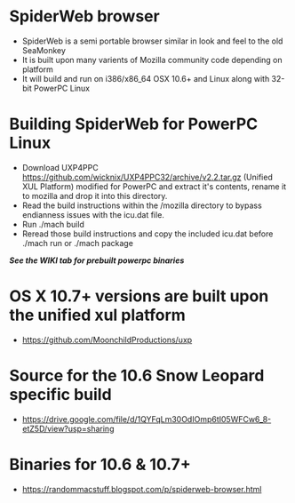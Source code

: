 # SpiderWeb browser 
* SpiderWeb is a semi portable browser similar in look and feel to the old SeaMonkey
* It is built upon many varients of Mozilla community code depending on platform
* It will build and run on i386/x86_64 OSX 10.6+ and Linux along with 32-bit PowerPC Linux

# Building SpiderWeb for PowerPC Linux
* Download UXP4PPC https://github.com/wicknix/UXP4PPC32/archive/v2.2.tar.gz (Unified XUL Platform) modified for PowerPC and extract 
  it's contents, rename it to mozilla and drop it into this directory.
* Read the build instructions within the /mozilla directory to bypass endianness issues with the icu.dat file.
* Run ./mach build
* Reread those build instructions and copy the included icu.dat before ./mach run or ./mach package

***See the WIKI tab for prebuilt powerpc binaries***

# OS X 10.7+ versions are built upon the unified xul platform
* https://github.com/MoonchildProductions/uxp


# Source for the 10.6 Snow Leopard specific build
* https://drive.google.com/file/d/1QYFqLm30OdIOmp6tI05WFCw6_8-etZ5D/view?usp=sharing
# Binaries for 10.6 & 10.7+
* https://randommacstuff.blogspot.com/p/spiderweb-browser.html
